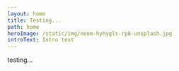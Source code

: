 ```yaml
---
layout: home
title: Testing...
path: home
heroImage: /static/img/neom-hyhygls-rp8-unsplash.jpg
introText: Intro text
---
```

testing...